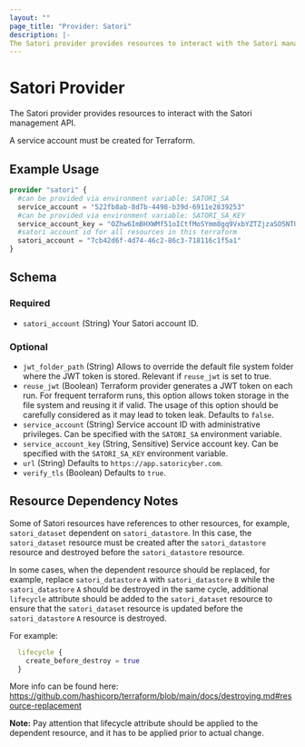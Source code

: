 ```yaml
---
layout: ""
page_title: "Provider: Satori"
description: |-
The Satori provider provides resources to interact with the Satori management API.
---
```


# Satori Provider

The Satori provider provides resources to interact with the Satori management API.

A service account must be created for Terraform.

## Example Usage

```terraform
provider "satori" {
  #can be provided via environment variable: SATORI_SA
  service_account = "522fb8ab-8d7b-4498-b39d-6911e2839253"
  #can be provided via environment variable: SATORI_SA_KEY
  service_account_key = "OZhw6ImBHXWMf51oICtfMoSYmm8gq9VxbYZTZjzaSO5NT0EHxbopnpLBuXQJo6aS"
  #satori account id for all resources in this terraform
  satori_account = "7cb42d6f-4d74-46c2-86c3-718116c1f5a1"
}
```

<!-- schema generated by tfplugindocs -->
## Schema

### Required

- `satori_account` (String) Your Satori account ID.

### Optional

- `jwt_folder_path` (String) Allows to override the default file system folder where the JWT token is stored. Relevant if `reuse_jwt` is set to true.
- `reuse_jwt` (Boolean) Terraform provider generates a JWT token on each run. For frequent terraform runs, this option allows token storage in the file system and reusing it if valid. The usage of this option should be carefully considered as it may lead to token leak. Defaults to `false`.
- `service_account` (String) Service account ID with administrative privileges. Can be specified with the `SATORI_SA` environment variable.
- `service_account_key` (String, Sensitive) Service account key. Can be specified with the `SATORI_SA_KEY` environment variable.
- `url` (String) Defaults to `https://app.satoricyber.com`.
- `verify_tls` (Boolean) Defaults to `true`.

## Resource Dependency Notes

Some of Satori resources have references to other resources, for example, `satori_dataset` dependent on `satori_datastore`.
In this case, the `satori_dataset` resource must be created after the `satori_datastore` resource and destroyed before the `satori_datastore` resource.

In some cases, when the dependent resource should be replaced, for example, replace `satori_datastore` `A` with `satori_datastore` `B` while the `satori_datastore` `A` should be destroyed in the same cycle,
additional `lifecycle` attribute should be added to the `satori_dataset` resource to ensure that the `satori_dataset` resource is updated before the `satori_datastore` `A` resource is destroyed.

For example:
```terraform
  lifecycle {
    create_before_destroy = true
  }
```

More info can be found here: https://github.com/hashicorp/terraform/blob/main/docs/destroying.md#resource-replacement

**Note:**
Pay attention that lifecycle attribute should be applied to the dependent resource, and it has to be applied prior to actual change.
